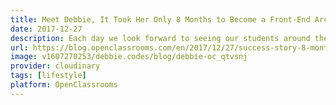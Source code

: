 ```yaml
---
title: Meet Debbie, It Took Her Only 8 Months to Become a Front-End Architect
date: 2017-12-27
description: Each day we look forward to seeing our students around the world succeed as they grow and navigate within their chosen career path. We’re even more thrilled when our students become graduates and get a job in their dream role!
url: https://blog.openclassrooms.com/en/2017/12/27/success-story-8-months-front-end-architect-bluekiri/
image: v1607270253/debbie.codes/blog/debbie-oc_qtvsnj
provider: cloudinary
tags: [lifestyle]
platform: OpenClassrooms
---
```


